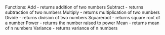 Functions:
Add - returns addition of two numbers
Subtract - returns subtraction of two numbers
Multiply - returns multiplication of two numbers
Divide - returns division of two numbers
Squareroot - returns square root of a number
Power - returns the number raised to power
Mean - returns mean of n numbers
Variance - returns variance of n numbers
